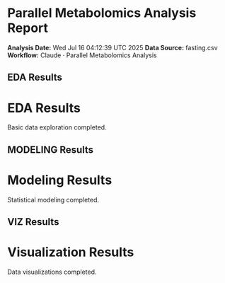# Parallel Metabolomics Analysis Report

**Analysis Date:** Wed Jul 16 04:12:39 UTC 2025
**Data Source:** fasting.csv
**Workflow:** Claude · Parallel Metabolomics Analysis

## EDA Results
# EDA Results

Basic data exploration completed.

## MODELING Results
# Modeling Results

Statistical modeling completed.

## VIZ Results
# Visualization Results

Data visualizations completed.

